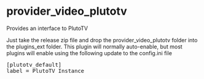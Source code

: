 # provider_video_plutotv
Provides an interface to PlutoTV

Just take the release zip file and drop the provider_video_plutotv folder into the plugins_ext folder. This plugin will normally auto-enable, but most plugins will enable using the following update to the config.ini file
<pre>
[plutotv_default]
label = PlutoTV Instance
</pre>
